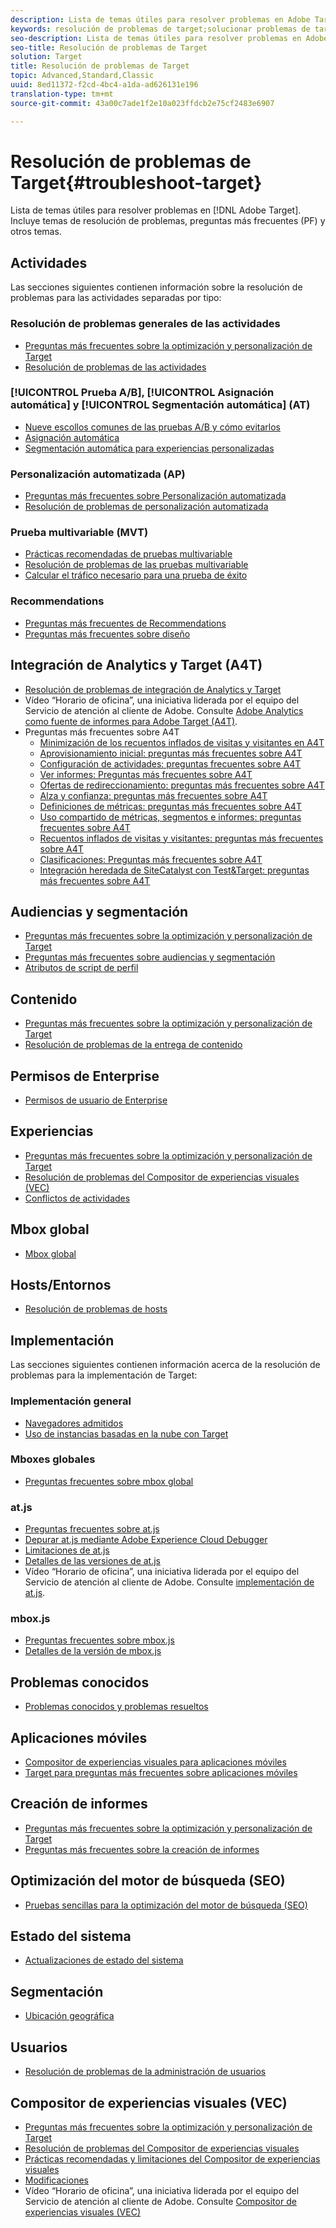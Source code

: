 ```yaml
---
description: Lista de temas útiles para resolver problemas en Adobe Target. Incluye temas de resolución de problemas, preguntas más frecuentes (PF) y otros temas.
keywords: resolución de problemas de target;solucionar problemas de target
seo-description: Lista de temas útiles para resolver problemas en Adobe Target. Incluye temas de resolución de problemas, preguntas más frecuentes (PF) y otros temas.
seo-title: Resolución de problemas de Target
solution: Target
title: Resolución de problemas de Target
topic: Advanced,Standard,Classic
uuid: 8ed11372-f2cd-4bc4-a1da-ad626131e196
translation-type: tm+mt
source-git-commit: 43a00c7ade1f2e10a023ffdcb2e75cf2483e6907

---
```



# Resolución de problemas de Target{#troubleshoot-target}

Lista de temas útiles para resolver problemas en [!DNL Adobe Target]. Incluye temas de resolución de problemas, preguntas más frecuentes (PF) y otros temas.

## Actividades

Las secciones siguientes contienen información sobre la resolución de problemas para las actividades separadas por tipo:

### Resolución de problemas generales de las actividades

* [Preguntas más frecuentes sobre la optimización y personalización de Target](/help/c-intro/cmp-target-standard-cheatsheet.md)
* [Resolución de problemas de las actividades](/help/c-activities/c-troubleshooting-activities/troubleshooting-activities.md)

### [!UICONTROL Prueba A/B], [!UICONTROL Asignación automática] y [!UICONTROL Segmentación automática] (AT)

* [Nueve escollos comunes de las pruebas A/B y cómo evitarlos](/help/c-activities/t-test-ab/common-ab-testing-pitfalls.md)
* [Asignación automática](/help/c-activities/automated-traffic-allocation/automated-traffic-allocation.md)
* [Segmentación automática para experiencias personalizadas](/help/c-activities/auto-target-to-optimize.md)

### Personalización automatizada (AP)

* [Preguntas más frecuentes sobre Personalización automatizada](/help/c-activities/t-automated-personalization/automated-personalization-faq.md)
* [Resolución de problemas de personalización automatizada](/help/c-activities/t-automated-personalization/ap-trouble.md)

### Prueba multivariable (MVT)

* [Prácticas recomendadas de pruebas multivariable](/help/c-activities/c-multivariate-testing/best-practices.md)
* [Resolución de problemas de las pruebas multivariable](/help/c-activities/c-multivariate-testing/best-practices.md)
* [Calcular el tráfico necesario para una prueba de éxito](/help/c-activities/c-multivariate-testing/t-create-multivariate-test/traffic-estimator.md)

### Recommendations

* [Preguntas más frecuentes de Recommendations](/help/c-recommendations/c-recommendations-faq/recommendations-faq.md)
* [Preguntas más frecuentes sobre diseño](/help/c-recommendations/c-design-overview/template-faq.md)

## Integración de Analytics y Target (A4T)

* [Resolución de problemas de integración de Analytics y Target](/help/c-integrating-target-with-mac/a4t/c-a4t-troubleshooting/a4t-troubleshooting.md)
* Vídeo “Horario de oficina”, una iniciativa liderada por el equipo del Servicio de atención al cliente de Adobe. Consulte [Adobe Analytics como fuente de informes para Adobe Target (A4T)](/help/c-integrating-target-with-mac/a4t/a4t.md).
* Preguntas más frecuentes sobre A4T
   * [Minimización de los recuentos inflados de visitas y visitantes en A4T](/help/c-integrating-target-with-mac/a4t/c-a4t-troubleshooting/minimizing-inflated-visit-and-visitor-counts-a4t.md)
   * [Aprovisionamiento inicial: preguntas más frecuentes sobre A4T](/help/c-integrating-target-with-mac/a4t/r-a4t-faq/a4t-faq-initial-provisioning.md)
   * [Configuración de actividades: preguntas frecuentes sobre A4T](/help/c-integrating-target-with-mac/a4t/r-a4t-faq/a4t-faq-activity-setup.md)
   * [Ver informes: Preguntas más frecuentes sobre A4T](/help/c-integrating-target-with-mac/a4t/r-a4t-faq/a4t-faq-viewing-reports.md)
   * [Ofertas de redireccionamiento: preguntas más frecuentes sobre A4T](/help/c-integrating-target-with-mac/a4t/r-a4t-faq/a4t-faq-redirect-offers.md)
   * [Alza y confianza: preguntas más frecuentes sobre A4T](/help/c-integrating-target-with-mac/a4t/r-a4t-faq/a4t-faq-lift-and-confidence.md)
   * [Definiciones de métricas: preguntas más frecuentes sobre A4T](/help/c-integrating-target-with-mac/a4t/r-a4t-faq/a4t-faq-metric-definition.md)
   * [Uso compartido de métricas, segmentos e informes: preguntas frecuentes sobre A4T](/help/c-target/c-troubleshooting-targets-and-audiences/a4t-faq-sharing-metrics-audiences-reports.md)
   * [Recuentos inflados de visitas y visitantes: preguntas más frecuentes sobre A4T](/help/c-integrating-target-with-mac/a4t/r-a4t-faq/a4t-faq-inflated-visit-and-visitor-counts.md)
   * [Clasificaciones: Preguntas más frecuentes sobre A4T](/help/c-integrating-target-with-mac/a4t/r-a4t-faq/a4t-faq-classifications.md)
   * [Integración heredada de SiteCatalyst con Test&amp;Target: preguntas más frecuentes sobre A4T](/help/c-integrating-target-with-mac/a4t/r-a4t-faq/a4t-faq-old-integration.md)

## Audiencias y segmentación

* [Preguntas más frecuentes sobre la optimización y personalización de Target](/help/c-intro/cmp-target-standard-cheatsheet.md)
* [Preguntas más frecuentes sobre audiencias y segmentación](/help/c-target/c-troubleshooting-targets-and-audiences/troubleshooting-targets-and-audiences.md)
* [Atributos de script de perfil](/help/c-target/c-visitor-profile/profile-parameters.md)

## Contenido

* [Preguntas más frecuentes sobre la optimización y personalización de Target](/help/c-intro/cmp-target-standard-cheatsheet.md)
* [Resolución de problemas de la entrega de contenido](/help/c-activities/c-troubleshooting-activities/content-trouble.md)

## Permisos de Enterprise

* [Permisos de usuario de Enterprise](/help/administrating-target/c-user-management/property-channel/property-channel.md)

## Experiencias

* [Preguntas más frecuentes sobre la optimización y personalización de Target](/help/c-intro/cmp-target-standard-cheatsheet.md)
* [Resolución de problemas del Compositor de experiencias visuales (VEC)](/help/c-experiences/c-visual-experience-composer/r-troubleshoot-composer/troubleshoot-composer.md)
* [Conflictos de actividades](/help/c-experiences/c-visual-experience-composer/activity-collisions.md)

## Mbox global

* [Mbox global](/help/c-implementing-target/c-implementing-target-for-client-side-web/c-target-atjs-faq/global-mbox-frequently-asked-questions.md)

## Hosts/Entornos

* [Resolución de problemas de hosts](/help/administrating-target/hosts.md)

## Implementación

Las secciones siguientes contienen información acerca de la resolución de problemas para la implementación de Target:

### Implementación general

* [Navegadores admitidos](/help/c-implementing-target/c-considerations-before-you-implement-target/supported-browsers.md)
* [Uso de instancias basadas en la nube con Target](/help/c-implementing-target/c-implementing-target-for-client-side-web/c-target-debugging-atjs/targeting-using-cloud-based-instances.md)

### Mboxes globales

* [Preguntas frecuentes sobre mbox global](/help/c-implementing-target/c-implementing-target-for-client-side-web/c-target-atjs-faq/global-mbox-frequently-asked-questions.md)

### at.js

* [Preguntas frecuentes sobre at.js](/help/c-implementing-target/c-implementing-target-for-client-side-web/c-target-atjs-faq/target-atjs-faq.md)
* [Depurar at.js mediante Adobe Experience Cloud Debugger](/help/c-implementing-target/c-implementing-target-for-client-side-web/c-target-debugging-atjs/target-debugging-atjs.md)
* [Limitaciones de at.js](/help/c-implementing-target/c-implementing-target-for-client-side-web/t-mbox-download/c-target-atjs-implementation/target-atjs-limitations.md)
* [Detalles de las versiones de at.js](/help/c-implementing-target/c-implementing-target-for-client-side-web/target-atjs-versions.md)
* Vídeo “Horario de oficina”, una iniciativa liderada por el equipo del Servicio de atención al cliente de Adobe. Consulte [implementación de at.js](/help/c-implementing-target/c-implementing-target-for-client-side-web/t-mbox-download/c-target-atjs-implementation/target-atjs-implementation.md).

### mbox.js

* [Preguntas frecuentes sobre mbox.js](/help/c-implementing-target/c-implementing-target-for-client-side-web/t-mbox-download/mboxjs-frequently-asked-questions.md)
* [Detalles de la versión de mbox.js](/help/c-implementing-target/c-implementing-target-for-client-side-web/t-mbox-download/mboxjs-change-log.md)

## Problemas conocidos

* [Problemas conocidos y problemas resueltos](/help/r-release-notes/known-issues-resolved-issues.md)

## Aplicaciones móviles

* [Compositor de experiencias visuales para aplicaciones móviles](/help/c-target-mobile-app/c-mobile-visual-experience-composer/mobile-visual-experience-composer.md#ts)
* [Target para preguntas más frecuentes sobre aplicaciones móviles](/help/c-target-mobile-app/target-for-mobile-apps-faq.md)

## Creación de informes

* [Preguntas más frecuentes sobre la optimización y personalización de Target](/help/c-intro/cmp-target-standard-cheatsheet.md)
* [Preguntas más frecuentes sobre la creación de informes](/help/c-reports/reporting-frequently-asked-questions.md)

## Optimización del motor de búsqueda (SEO)

* [Pruebas sencillas para la optimización del motor de búsqueda (SEO)](/help/c-implementing-target/c-implementing-target-for-client-side-web/c-how-atjs-works/how-atjs-works.md)

## Estado del sistema

* [Actualizaciones de estado del sistema](/help/r-release-notes/system-status-updates.md)

## Segmentación

* [Ubicación geográfica](/help/c-target/c-audiences/c-target-rules/geo.md)

## Usuarios

* [Resolución de problemas de la administración de usuarios](/help/administrating-target/c-user-management/c-user-management/troubleshooting-user-management.md)

## Compositor de experiencias visuales (VEC)

* [Preguntas más frecuentes sobre la optimización y personalización de Target](/help/c-intro/cmp-target-standard-cheatsheet.md)
* [Resolución de problemas del Compositor de experiencias visuales](/help/c-experiences/c-visual-experience-composer/r-troubleshoot-composer/troubleshoot-composer.md)
* [Prácticas recomendadas y limitaciones del Compositor de experiencias visuales](/help/c-experiences/c-visual-experience-composer/experience-composer-best-practices.md)
* [Modificaciones](/help/c-experiences/c-visual-experience-composer/c-vec-code-editor/vec-code-editor.md)
* Vídeo “Horario de oficina”, una iniciativa liderada por el equipo del Servicio de atención al cliente de Adobe. Consulte [Compositor de experiencias visuales (VEC)](/help/c-experiences/c-visual-experience-composer/visual-experience-composer.md)